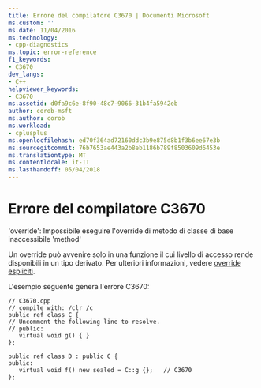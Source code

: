 ```yaml
---
title: Errore del compilatore C3670 | Documenti Microsoft
ms.custom: ''
ms.date: 11/04/2016
ms.technology:
- cpp-diagnostics
ms.topic: error-reference
f1_keywords:
- C3670
dev_langs:
- C++
helpviewer_keywords:
- C3670
ms.assetid: d0fa9c6e-8f90-48c7-9066-31b4fa5942eb
author: corob-msft
ms.author: corob
ms.workload:
- cplusplus
ms.openlocfilehash: ed70f364ad72160ddc3b9e875d8b1f3b6ee67e3b
ms.sourcegitcommit: 76b7653ae443a2b8eb1186b789f8503609d6453e
ms.translationtype: MT
ms.contentlocale: it-IT
ms.lasthandoff: 05/04/2018
---
```

# <a name="compiler-error-c3670"></a>Errore del compilatore C3670
'override': Impossibile eseguire l'override di metodo di classe di base inaccessibile 'method'  
  
 Un override può avvenire solo in una funzione il cui livello di accesso rende disponibili in un tipo derivato. Per ulteriori informazioni, vedere [override espliciti](../../windows/explicit-overrides-cpp-component-extensions.md).  
  
 L'esempio seguente genera l'errore C3670:  
  
```  
// C3670.cpp  
// compile with: /clr /c  
public ref class C {  
// Uncomment the following line to resolve.  
// public:  
   virtual void g() { }  
};  
  
public ref class D : public C {  
public:  
   virtual void f() new sealed = C::g {};   // C3670  
};  
```